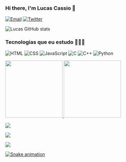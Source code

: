 ### Hi there, I'm Lucas Cassio 🖖

 [![Email](https://img.shields.io/badge/Gmail-D14836?style=for-the-badge&logo=gmail&logoColor=white)](mailto:lccosta2604@gmail.com) 
 [![Twitter](https://img.shields.io/badge/LinkedIn-0077B5?style=for-the-badge&logo=linkedin&logoColor=white)](https://www.linkedin.com/in/lucas-cassio-costa-392792251/)

 ![Lucas GitHub stats](https://github-readme-stats.vercel.app/api?username=lucascassio&show_icons=true&theme=radical)

### Tecnologias que eu estudo 👨🏽‍💻


![HTML](https://img.shields.io/badge/HTML5-E34F26?style=for-the-badge&logo=html5&logoColor=white) 
![CSS](https://img.shields.io/badge/CSS3-1572B6?style=for-the-badge&logo=css3&logoColor=white) 
![JavaScript](https://img.shields.io/badge/JavaScript-F7DF1E?style=for-the-badge&logo=javascript&logoColor=black)
![C](https://img.shields.io/badge/C-00599C?style=for-the-badge&logo=c&logoColor=white) 
![C++](https://img.shields.io/badge/C%2B%2B-00599C?style=for-the-badge&logo=c%2B%2B&logoColor=white) 
![Python](https://img.shields.io/badge/Python-3776AB?style=for-the-badge&logo=python&logoColor=white)


<div>
<a href="https://github.com/lucascassio">
<img height="180em" src="https://github-readme-stats.vercel.app/api/top-langs/?username=lucascassio&layout=compact&langs_count=7&theme=dracula"/>
<img height="180em" src="https://github-readme-stats.vercel.app/api?username=lucascassio&show_icons=true&theme=dracula&include_all_commits=true&count_private=true"/>
</div>

![](http://github-profile-summary-cards.vercel.app/api/cards/profile-details?username=lucascassio&theme=dracula)

![](http://github-profile-summary-cards.vercel.app/api/cards/most-commit-language?username=lucascassio&theme=dracula)

![](http://github-profile-summary-cards.vercel.app/api/cards/stats?username=lucascassio&theme=dracula)
  
![Snake animation](https://github.com/Elfo1507/lucascassio/blob/output/github-contribution-grid-snake.svg)



